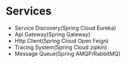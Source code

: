 # Services

- Service Discovery(Spring Cloud Eureka)
- Api Gateway(Spring Gateway)
- Http Client(Spring Cloud Open Feign)
- Tracing System(Spring Cloud zipkin)
- Message Queue(Spring AMQP/RabbitMQ)